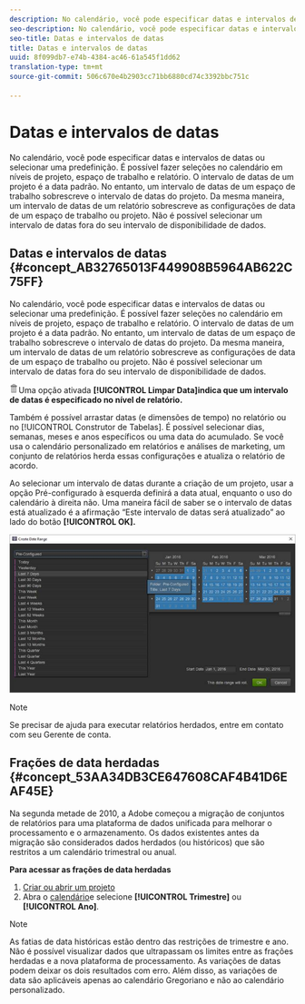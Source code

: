 ```yaml
---
description: No calendário, você pode especificar datas e intervalos de datas ou selecionar uma predefinição. É possível fazer seleções no calendário em níveis de projeto, espaço de trabalho e relatório. O intervalo de datas de um projeto é a data padrão. No entanto, um intervalo de datas de um espaço de trabalho sobrescreve o intervalo de datas do projeto. Da mesma maneira, um intervalo de datas de um relatório sobrescreve as configurações de data de um espaço de trabalho ou projeto. Não é possível selecionar um intervalo de datas fora do seu intervalo de disponibilidade de dados.
seo-description: No calendário, você pode especificar datas e intervalos de datas ou selecionar uma predefinição. É possível fazer seleções no calendário em níveis de projeto, espaço de trabalho e relatório. O intervalo de datas de um projeto é a data padrão. No entanto, um intervalo de datas de um espaço de trabalho sobrescreve o intervalo de datas do projeto. Da mesma maneira, um intervalo de datas de um relatório sobrescreve as configurações de data de um espaço de trabalho ou projeto. Não é possível selecionar um intervalo de datas fora do seu intervalo de disponibilidade de dados.
seo-title: Datas e intervalos de datas
title: Datas e intervalos de datas
uuid: 8f099db7-e74b-4384-ac46-61a545f1dd62
translation-type: tm+mt
source-git-commit: 506c670e4b2903cc71bb6880cd74c3392bbc751c

---
```



# Datas e intervalos de datas

No calendário, você pode especificar datas e intervalos de datas ou selecionar uma predefinição. É possível fazer seleções no calendário em níveis de projeto, espaço de trabalho e relatório. O intervalo de datas de um projeto é a data padrão. No entanto, um intervalo de datas de um espaço de trabalho sobrescreve o intervalo de datas do projeto. Da mesma maneira, um intervalo de datas de um relatório sobrescreve as configurações de data de um espaço de trabalho ou projeto. Não é possível selecionar um intervalo de datas fora do seu intervalo de disponibilidade de dados.

## Datas e intervalos de datas {#concept_AB32765013F449908B5964AB622C75FF}

No calendário, você pode especificar datas e intervalos de datas ou selecionar uma predefinição. É possível fazer seleções no calendário em níveis de projeto, espaço de trabalho e relatório. O intervalo de datas de um projeto é a data padrão. No entanto, um intervalo de datas de um espaço de trabalho sobrescreve o intervalo de datas do projeto. Da mesma maneira, um intervalo de datas de um relatório sobrescreve as configurações de data de um espaço de trabalho ou projeto. Não é possível selecionar um intervalo de datas fora do seu intervalo de disponibilidade de dados.

![](assets/Delete_Standard.png)Uma opção ativada **[!UICONTROL Limpar Data]indica que um intervalo de datas é especificado no nível de relatório.**

Também é possível arrastar datas (e dimensões de tempo) no relatório ou no [!UICONTROL Construtor de Tabelas]. É possível selecionar dias, semanas, meses e anos específicos ou uma data do acumulado. Se você usa o calendário personalizado em relatórios e análises de marketing, um conjunto de relatórios herda essas configurações e atualiza o relatório de acordo.

Ao selecionar um intervalo de datas durante a criação de um projeto, usar a opção Pré-configurado à esquerda definirá a data atual, enquanto o uso do calendário à direita não. Uma maneira fácil de saber se o intervalo de datas está atualizado é a afirmação “Este intervalo de datas será atualizado” ao lado do botão **[!UICONTROL OK].**

![](assets/daterange.jpeg)

>[!NOTE]
>
>Se precisar de ajuda para executar relatórios herdados, entre em contato com seu Gerente de conta.

## Frações de data herdadas {#concept_53AA34DB3CE647608CAF4B41D6EAF45E}

Na segunda metade de 2010, a Adobe começou a migração de conjuntos de relatórios para uma plataforma de dados unificada para melhorar o processamento e o armazenamento. Os dados existentes antes da migração são considerados dados herdados (ou históricos) que são restritos a um calendário trimestral ou anual.

<!-- 

c_legacy_data.xml

 -->

**Para acessar as frações de data herdadas**

1. [Criar ou abrir um projeto](../../analyze/ad-hoc-analysis/c-getting-started.md#task_918A4539134E4E62B00486DCB8D3D403)
1. Abra o [calendário](../../analyze/ad-hoc-analysis/c-dates.md#concept_E8A2E36E595C45C785ECB724CA37FA47)e selecione **[!UICONTROL Trimestre]** ou **[!UICONTROL Ano]**.

>[!NOTE]
>
>As fatias de data históricas estão dentro das restrições de trimestre e ano. Não é possível visualizar dados que ultrapassam os limites entre as frações herdadas e a nova plataforma de processamento. As variações de datas podem deixar os dois resultados com erro. Além disso, as variações de data são aplicáveis apenas ao calendário Gregoriano e não ao calendário personalizado.

